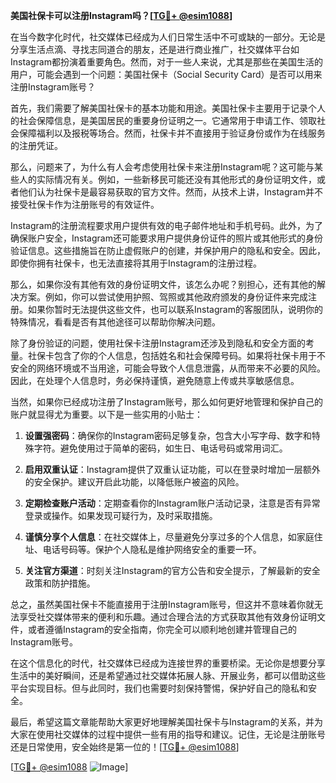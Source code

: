 **美国社保卡可以注册Instagram吗？[[TG💪+ @esim1088](https://t.me/s/esim1088)]**

在当今数字化时代，社交媒体已经成为人们日常生活中不可或缺的一部分。无论是分享生活点滴、寻找志同道合的朋友，还是进行商业推广，社交媒体平台如Instagram都扮演着重要角色。然而，对于一些人来说，尤其是那些在美国生活的用户，可能会遇到一个问题：美国社保卡（Social Security Card）是否可以用来注册Instagram账号？

首先，我们需要了解美国社保卡的基本功能和用途。美国社保卡主要用于记录个人的社会保障信息，是美国居民的重要身份证明之一。它通常用于申请工作、领取社会保障福利以及报税等场合。然而，社保卡并不直接用于验证身份或作为在线服务的注册凭证。

那么，问题来了，为什么有人会考虑使用社保卡来注册Instagram呢？这可能与某些人的实际情况有关。例如，一些新移民可能还没有其他形式的身份证明文件，或者他们认为社保卡是最容易获取的官方文件。然而，从技术上讲，Instagram并不接受社保卡作为注册账号的有效证件。

Instagram的注册流程要求用户提供有效的电子邮件地址和手机号码。此外，为了确保账户安全，Instagram还可能要求用户提供身份证件的照片或其他形式的身份验证信息。这些措施旨在防止虚假账户的创建，并保护用户的隐私和安全。因此，即使你拥有社保卡，也无法直接将其用于Instagram的注册过程。

那么，如果你没有其他有效的身份证明文件，该怎么办呢？别担心，还有其他的解决方案。例如，你可以尝试使用护照、驾照或其他政府颁发的身份证件来完成注册。如果你暂时无法提供这些文件，也可以联系Instagram的客服团队，说明你的特殊情况，看看是否有其他途径可以帮助你解决问题。

除了身份验证的问题，使用社保卡注册Instagram还涉及到隐私和安全方面的考量。社保卡包含了你的个人信息，包括姓名和社会保障号码。如果将社保卡用于不安全的网络环境或不当用途，可能会导致个人信息泄露，从而带来不必要的风险。因此，在处理个人信息时，务必保持谨慎，避免随意上传或共享敏感信息。

当然，如果你已经成功注册了Instagram账号，那么如何更好地管理和保护自己的账户就显得尤为重要。以下是一些实用的小贴士：

1. **设置强密码**：确保你的Instagram密码足够复杂，包含大小写字母、数字和特殊字符。避免使用过于简单的密码，如生日、电话号码或常用词汇。
   
2. **启用双重认证**：Instagram提供了双重认证功能，可以在登录时增加一层额外的安全保护。建议开启此功能，以降低账户被盗的风险。

3. **定期检查账户活动**：定期查看你的Instagram账户活动记录，注意是否有异常登录或操作。如果发现可疑行为，及时采取措施。

4. **谨慎分享个人信息**：在社交媒体上，尽量避免分享过多的个人信息，如家庭住址、电话号码等。保护个人隐私是维护网络安全的重要一环。

5. **关注官方渠道**：时刻关注Instagram的官方公告和安全提示，了解最新的安全政策和防护措施。

总之，虽然美国社保卡不能直接用于注册Instagram账号，但这并不意味着你就无法享受社交媒体带来的便利和乐趣。通过合理合法的方式获取其他有效身份证明文件，或者遵循Instagram的安全指南，你完全可以顺利地创建并管理自己的Instagram账号。

在这个信息化的时代，社交媒体已经成为连接世界的重要桥梁。无论你是想要分享生活中的美好瞬间，还是希望通过社交媒体拓展人脉、开展业务，都可以借助这些平台实现目标。但与此同时，我们也需要时刻保持警惕，保护好自己的隐私和安全。

最后，希望这篇文章能帮助大家更好地理解美国社保卡与Instagram的关系，并为大家在使用社交媒体的过程中提供一些有用的指导和建议。记住，无论是注册账号还是日常使用，安全始终是第一位的！[[TG💪+ @esim1088](https://t.me/s/esim1088)]

[[TG💪+ @esim1088](https://t.me/s/esim1088) ![Image](https://i.postimg.cc/4NQfJmqS/Snipaste-2025-05-13-00-14-12.png)]